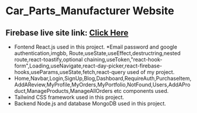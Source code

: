 # Car_Parts_Manufacturer Website
## Firebase live site link: [Click Here](https://parts-manufacturer-website.web.app/)
* Fontend React.js used in this project.
*Email password and google authentication,imgbb, Route,useState,useEffect,destructring,nested route,react-toastify,optional chaining,useToken,"react-hook-form",Loading,useNavigate,react-day-picker,react-firebase-hooks,useParams,useState,fetch,react-query used of my project.
* Home,Navbar,Login,SignUp,Blog,Dashboard,RequireAuth,PurchaseItem,AddAReview,MyProfile,MyOrders,MyPortfolio,NotFound,Users,AddAProduct,ManageProducts,ManageAllOrders etc components used.
* Tailwind CSS framework used in this project.
* Backend Node.js and database MongoDB used in this project.


